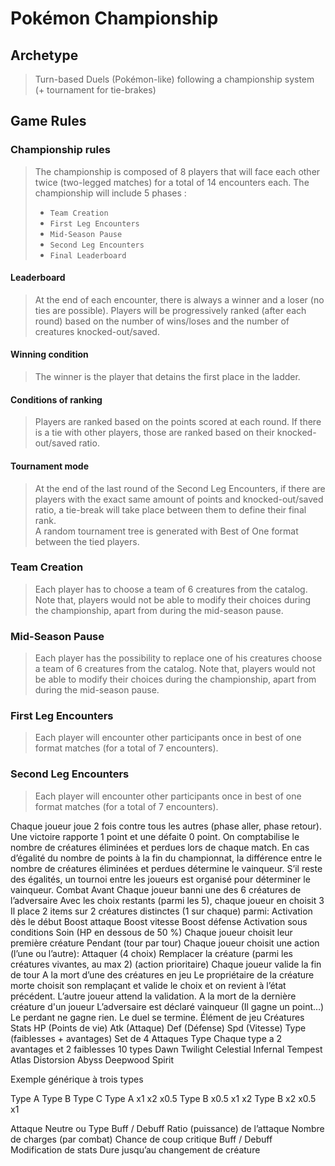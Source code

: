 # Pokémon Championship

## Archetype

> Turn-based Duels (Pokémon-like) following a championship system (+ tournament for tie-brakes)

## Game Rules

### Championship rules

> The championship is composed of 8 players that will face each other twice (two-legged matches) for a total of 14 encounters each. 
> The championship will include 5 phases :
> - `Team Creation`
> - `First Leg Encounters`
> - `Mid-Season Pause`
> - `Second Leg Encounters`
> - `Final Leaderboard`

#### Leaderboard

> At the end of each encounter, there is always a winner and a loser (no ties are possible). 
> Players will be progressively ranked (after each round) based on the number of wins/loses and the number of creatures knocked-out/saved.

#### Winning condition

> The winner is the player that detains the first place in the ladder.

#### Conditions of ranking 

> Players are ranked based on the points scored at each round. 
> If there is a tie with other players, those are ranked based on their knocked-out/saved ratio.

#### Tournament mode

> At the end of the last round of the Second Leg Encounters, if there are players with the exact same amount of points and knocked-out/saved ratio, a tie-break will take place between them to define their final rank.<br/>
> A random tournament tree is generated with Best of One format between the tied players.

### Team Creation

> Each player has to choose a team of 6 creatures from the catalog. Note that, players would not be able to modify their choices during the championship, apart from during the mid-season pause.

### Mid-Season Pause

> Each player has the possibility to replace one of his creatures choose a team of 6 creatures from the catalog. Note that, players would not be able to modify their choices during the championship, apart from during the mid-season pause.

### First Leg Encounters

> Each player will encounter other participants once in best of one format matches (for a total of 7 encounters).

### Second Leg Encounters

> Each player will encounter other participants once in best of one format matches (for a total of 7 encounters).

Chaque joueur joue 2 fois contre tous les autres (phase aller, phase retour).
Une victoire rapporte 1 point et une défaite 0 point.
On comptabilise le nombre de créatures éliminées et perdues lors de chaque match.
En cas d’égalité du nombre de points à la fin du championnat, la différence entre le nombre de créatures éliminées et perdues détermine le vainqueur.
S’il reste des égalités, un tournoi entre les joueurs est organisé pour déterminer le vainqueur.
Combat
Avant
Chaque joueur banni une des 6 créatures de l’adversaire
Avec les choix restants (parmi les 5), chaque joueur en choisit 3
Il place 2 items sur 2 créatures distinctes (1 sur chaque) parmi:
Activation dès le début
Boost attaque
Boost vitesse
Boost défense
Activation sous conditions
Soin (HP en dessous de 50 %)
Chaque joueur choisit leur première créature
Pendant (tour par tour)
Chaque joueur choisit une action (l’une ou l’autre):
Attaquer (4 choix)
Remplacer la créature (parmi les créatures vivantes, au max 2) (action prioritaire)
Chaque joueur valide la fin de tour
A la mort d’une des créatures en jeu
Le propriétaire de la créature morte choisit son remplaçant et valide le choix et on revient à l’état précédent.
L’autre joueur attend la validation.
A la mort de la dernière créature d'un joueur
L’adversaire est déclaré vainqueur (Il gagne un point…)
Le perdant ne gagne rien.
Le duel se termine.
Élément de jeu
Créatures
Stats
HP (Points de vie)
Atk (Attaque)
Def (Défense)
Spd (Vitesse)
Type (faiblesses + avantages)
Set de 4 Attaques
Type
Chaque type a 2 avantages et 2 faiblesses
10 types
Dawn
Twilight
Celestial
Infernal
Tempest
Atlas
Distorsion
Abyss
Deepwood
Spirit

Exemple générique à trois types



Type A
Type B
Type C
Type A
x1
x2
x0.5
Type B
x0.5
x1
x2
Type B
x2
x0.5
x1


Attaque
Neutre ou Type
Buff / Debuff
Ratio (puissance) de l’attaque
Nombre de charges (par combat)
Chance de coup critique
Buff / Debuff
Modification de stats
Dure jusqu’au changement de créature
